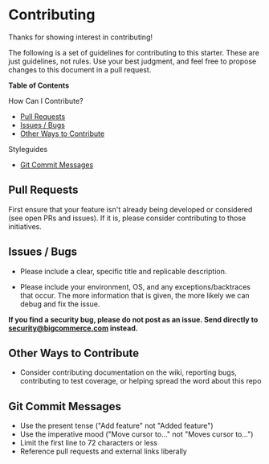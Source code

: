 # Contributing
Thanks for showing interest in contributing!

The following is a set of guidelines for contributing to this starter. These are just guidelines, not rules. Use your best judgment, and feel free to propose changes to this document in a pull request.

**Table of Contents**

How Can I Contribute?
  * [Pull Requests](#pull-requests)
  * [Issues / Bugs](#issues--bugs)
  * [Other Ways to Contribute](#other-ways-to-contribute)

Styleguides
  * [Git Commit Messages](#git-commit-messages)

## Pull Requests

First ensure that your feature isn't already being developed or considered (see open PRs and issues). 
If it is, please consider contributing to those initiatives.

## Issues / Bugs
 
* Please include a clear, specific title and replicable description.

* Please include your environment, OS, and any exceptions/backtraces that occur. The more
information that is given, the more likely we can debug and fix the issue.

**If you find a security bug, please do not post as an issue. Send directly to security@bigcommerce.com 
instead.**

## Other Ways to Contribute

* Consider contributing documentation on the wiki, reporting bugs, contributing to test coverage,
or helping spread the word about this repo

## Git Commit Messages

* Use the present tense ("Add feature" not "Added feature")
* Use the imperative mood ("Move cursor to..." not "Moves cursor to...")
* Limit the first line to 72 characters or less
* Reference pull requests and external links liberally
